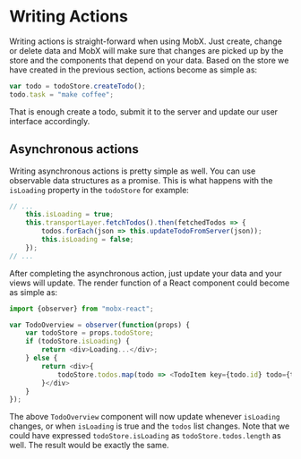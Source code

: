# Writing Actions

Writing actions is straight-forward when using MobX.
Just create, change or delete data and MobX will make sure that changes are picked up by the store and the components that depend on your data.
Based on the store we have created in the previous section, actions become as simple as:

```javascript
var todo = todoStore.createTodo();
todo.task = "make coffee";
```

That is enough create a todo, submit it to the server and update our user interface accordingly.

## Asynchronous actions

Writing asynchronous actions is pretty simple as well.
You can use observable data structures as a promise.
This is what happens with the `isLoading` property in the `todoStore` for example:

```javascript
// ...
	this.isLoading = true;
	this.transportLayer.fetchTodos().then(fetchedTodos => {
		todos.forEach(json => this.updateTodoFromServer(json));
		this.isLoading = false;
	});
// ...
```

After completing the asynchronous action, just update your data and your views will update.
The render function of a React component could become as simple as:

```javascript
import {observer} from "mobx-react";

var TodoOverview = observer(function(props) {
	var todoStore = props.todoStore;
	if (todoStore.isLoading) {
		return <div>Loading...</div>;
	} else {
		return <div>{
			todoStore.todos.map(todo => <TodoItem key={todo.id} todo={todo} />)
		}</div>
	}
});
```

The above `TodoOverview` component will now update whenever `isLoading` changes, or when `isLoading` is true and the `todos` list changes.
Note that we could have expressed `todoStore.isLoading` as `todoStore.todos.length` as well.
The result would be exactly the same.
